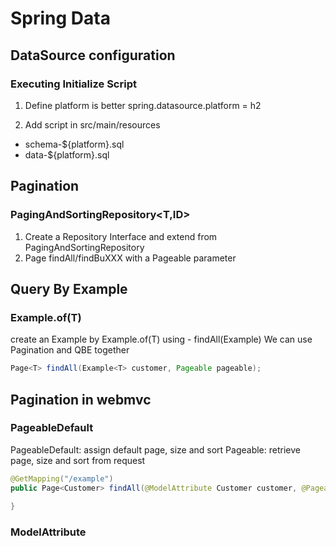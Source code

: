 # Spring Data

## DataSource configuration

### Executing Initialize Script

1. Define platform is better
spring.datasource.platform = h2

2. Add script in src/main/resources
* schema-${platform}.sql
* data-${platform}.sql


## Pagination

### PagingAndSortingRepository<T,ID>

1. Create a Repository Interface and extend from PagingAndSortingRepository
2. Page<T> findAll/findBuXXX with a Pageable parameter

## Query By Example

### Example.of(T)

create an Example by Example.of(T)
using - findAll(Example)
We can use Pagination and QBE together

```java
Page<T> findAll(Example<T> customer, Pageable pageable);
```

## Pagination in webmvc

### PageableDefault
PageableDefault: assign default page, size and sort
Pageable: retrieve page, size and sort from request

```java
@GetMapping("/example")
public Page<Customer> findAll(@ModelAttribute Customer customer, @PageableDefault(value = 0, size = 5) Pageable pageable) {
	
}
```

### ModelAttribute


